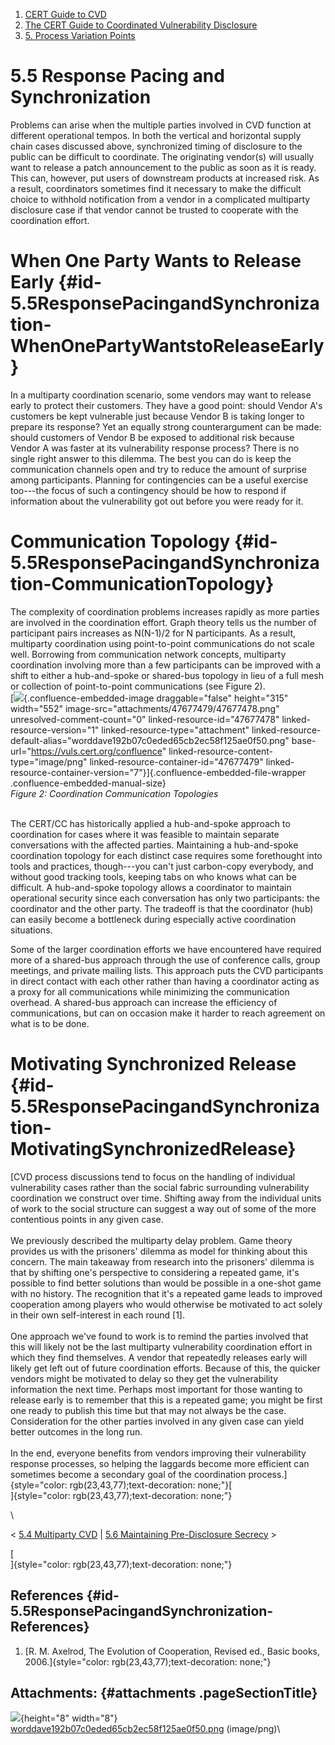 



1.  [CERT Guide to CVD](index.html)
2.  [The CERT Guide to Coordinated Vulnerability
    Disclosure](The-CERT-Guide-to-Coordinated-Vulnerability-Disclosure_47677443.html)
3.  [5. Process Variation
    Points](5.-Process-Variation-Points_47677473.html)


# 5.5 Response Pacing and Synchronization 








Problems can arise when the multiple parties involved in CVD function at
different operational tempos. In both the vertical and horizontal supply
chain cases discussed above, synchronized timing of disclosure to the
public can be difficult to coordinate. The originating vendor(s) will
usually want to release a patch announcement to the public as soon as it
is ready. This can, however, put users of downstream products at
increased risk. As a result, coordinators sometimes find it necessary to
make the difficult choice to withhold notification from a vendor in a
complicated multiparty disclosure case if that vendor cannot be trusted
to cooperate with the coordination effort.

# When One Party Wants to Release Early {#id-5.5ResponsePacingandSynchronization-WhenOnePartyWantstoReleaseEarly}

In a multiparty coordination scenario, some vendors may want to release
early to protect their customers. They have a good point: should Vendor
A\'s customers be kept vulnerable just because Vendor B is taking longer
to prepare its response? Yet an equally strong counterargument can be
made: should customers of Vendor B be exposed to additional risk because
Vendor A was faster at its vulnerability response process? There is no
single right answer to this dilemma. The best you can do is keep the
communication channels open and try to reduce the amount of surprise
among participants. Planning for contingencies can be a useful exercise
too---the focus of such a contingency should be how to respond if
information about the vulnerability got out before you were ready for
it.

# Communication Topology {#id-5.5ResponsePacingandSynchronization-CommunicationTopology}

The complexity of coordination problems increases rapidly as more
parties are involved in the coordination effort. Graph theory tells us
the number of participant pairs increases as N(N-1)/2 for N
participants. As a result, multiparty coordination using point-to-point
communications do not scale well. Borrowing from communication network
concepts, multiparty coordination involving more than a few participants
can be improved with a shift to either a hub-and-spoke or shared-bus
topology in lieu of a full mesh or collection of point-to-point
communications (see Figure 2).\
[![](attachments/47677479/47677478.png){.confluence-embedded-image
draggable="false" height="315" width="552"
image-src="attachments/47677479/47677478.png"
unresolved-comment-count="0" linked-resource-id="47677478"
linked-resource-version="1" linked-resource-type="attachment"
linked-resource-default-alias="worddave192b07c0eded65cb2ec58f125ae0f50.png"
base-url="https://vuls.cert.org/confluence"
linked-resource-content-type="image/png"
linked-resource-container-id="47677479"
linked-resource-container-version="7"}]{.confluence-embedded-file-wrapper
.confluence-embedded-manual-size}\
*Figure 2:* *Coordination Communication Topologies*

\
The CERT/CC has historically applied a hub-and-spoke approach to
coordination for cases where it was feasible to maintain separate
conversations with the affected parties. Maintaining a hub-and-spoke
coordination topology for each distinct case requires some forethought
into tools and practices, though---you can\'t just carbon-copy
everybody, and without good tracking tools, keeping tabs on who knows
what can be difficult. A hub-and-spoke topology allows a coordinator to
maintain operational security since each conversation has only two
participants: the coordinator and the other party. The tradeoff is that
the coordinator (hub) can easily become a bottleneck during especially
active coordination situations.

Some of the larger coordination efforts we have encountered have
required more of a shared-bus approach through the use of conference
calls, group meetings, and private mailing lists. This approach puts the
CVD participants in direct contact with each other rather than having a
coordinator acting as a proxy for all communications while minimizing
the communication overhead. A shared-bus approach can increase the
efficiency of communications, but can on occasion make it harder to
reach agreement on what is to be done.

# Motivating Synchronized Release {#id-5.5ResponsePacingandSynchronization-MotivatingSynchronizedRelease}

[CVD process discussions tend to focus on the handling of individual
vulnerability cases rather than the social fabric surrounding
vulnerability coordination we construct over time. Shifting away from
the individual units of work to the social structure can suggest a way
out of some of the more contentious points in any given case.\
\
We previously described the multiparty delay problem. Game theory
provides us with the prisoners\' dilemma as model for thinking about
this concern. The main takeaway from research into the prisoners\'
dilemma is that by shifting one\'s perspective to considering a repeated
game, it\'s possible to find better solutions than would be possible in
a one-shot game with no history. The recognition that it\'s a repeated
game leads to improved cooperation among players who would otherwise be
motivated to act solely in their own self-interest in each round \[1\].\
\
One approach we\'ve found to work is to remind the parties involved that
this will likely not be the last multiparty vulnerability coordination
effort in which they find themselves. A vendor that repeatedly releases
early will likely get left out of future coordination efforts. Because
of this, the quicker vendors might be motivated to delay so they get the
vulnerability information the next time. Perhaps most important for
those wanting to release early is to remember that this is a repeated
game; you might be first one ready to publish this time but that may not
always be the case. Consideration for the other parties involved in any
given case can yield better outcomes in the long run.\
\
In the end, everyone benefits from vendors improving their vulnerability
response processes, so helping the laggards become more efficient can
sometimes become a secondary goal of the coordination
process.]{style="color: rgb(23,43,77);text-decoration: none;"}[\
]{style="color: rgb(23,43,77);text-decoration: none;"}

\



\< [5.4 Multiparty CVD](5.4-Multiparty-CVD_47677477.html) \| [5.6
Maintaining Pre-Disclosure
Secrecy](5.6-Maintaining-Pre-Disclosure-Secrecy_47677480.html) \>



[\
]{style="color: rgb(23,43,77);text-decoration: none;"}

## References {#id-5.5ResponsePacingandSynchronization-References}

1.  [R. M. Axelrod, The Evolution of Cooperation, Revised ed., Basic
    books, 2006.]{style="color: rgb(23,43,77);text-decoration: none;"}




## Attachments: {#attachments .pageSectionTitle}



![](images/icons/bullet_blue.gif){height="8" width="8"}
[worddave192b07c0eded65cb2ec58f125ae0f50.png](attachments/47677479/47677478.png)
(image/png)\













